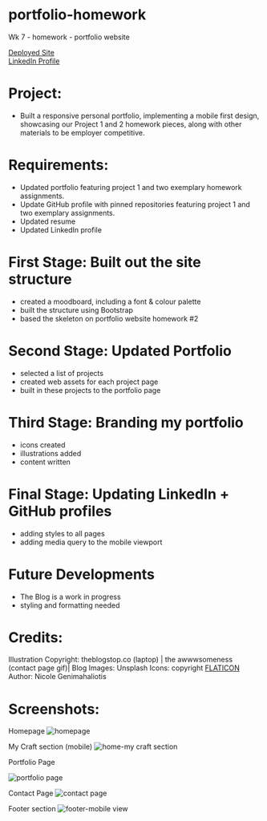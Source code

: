 # portfolio-homework

Wk 7 - homework - portfolio website

[Deployed Site](https://nicolegeorge.github.io/my-portfolio/) <br/>
[LinkedIn Profile](https://www.linkedin.com/in/nicolemariageorge/)

# Project:

- Built a responsive personal portfolio, implementing a mobile first design, showcasing our Project 1 and 2 homework pieces, along with other materials to be employer competitive.

# Requirements:

- Updated portfolio featuring project 1 and two exemplary homework assignments.
- Update GitHub profile with pinned repositories featuring project 1 and two exemplary assignments.
- Updated resume
- Updated LinkedIn profile

# First Stage: Built out the site structure

- created a moodboard, including a font & colour palette
- built the structure using Bootstrap
- based the skeleton on portfolio website homework #2

# Second Stage: Updated Portfolio

- selected a list of projects
- created web assets for each project page
- built in these projects to the portfolio page

# Third Stage: Branding my portfolio

- icons created
- illustrations added
- content written

# Final Stage: Updating LinkedIn + GitHub profiles

- adding styles to all pages
- adding media query to the mobile viewport

# Future Developments
- The Blog is a work in progress
- styling and formatting needed

# Credits:
Illustration Copyright: theblogstop.co (laptop) | the awwwsomeness (contact page gif)|
Blog Images: Unsplash
Icons: copyright [FLATICON](https://www.flaticon.com/)
Author: Nicole Genimahaliotis

# Screenshots:
Homepage
![homepage](https://github.com/NicoleGeorge/my-portfolio/blob/master/screenshots/about-mobile-view.png)

My Craft section (mobile)
![home-my craft section](https://github.com/NicoleGeorge/my-portfolio/blob/master/screenshots/my-craft-mobile-view.png)

Portfolio Page

![portfolio page](https://github.com/NicoleGeorge/my-portfolio/blob/master/screenshots/portfolio-page-mobile-view.png)

Contact Page
![contact page](https://github.com/NicoleGeorge/my-portfolio/blob/master/screenshots/contact-mobile-view.png)

Footer section
![footer-mobile view](https://github.com/NicoleGeorge/my-portfolio/blob/master/screenshots/footer-mobile-view.png)